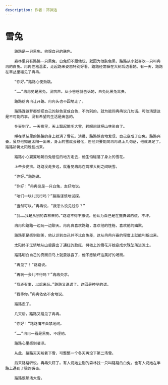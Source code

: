 ```yaml
---
description: 作者：郑渊洁
---
```


# 雪兔

        路路是一只黑兔。他恨自己的肤色。

        森林里只有路路一只黑兔，白兔们不跟他玩，就因为他肤色黑，路路从小就喜欢一只叫冉冉的白兔。冉冉性格温柔，走起路来姿态特别好看。路路经常躲在大树后边看她。有一天，路路在草丛里碰见了冉冉。

        “你好。”路路心使劲跳。

        “……”冉冉见是黑兔，没吭声。从小爸爸就告诉她，白兔比黑兔高贵。

        路路给冉冉让开路。冉冉头也不回地走了。

        路路连做梦都想把自己的肤色变成白色，不为别的，就为能同冉冉说几句话。可他清楚这是不可能的事。没有希望的生活是痛苦的。

        冬天到了。一天夜里，天上飘起鹅毛大雪，转眼间就把山林染白了。

        睡在草丛里的路路的身上挂满了雪花。清晨，路路惊喜地发现，自己变成了白兔。路路兴奋，虽然他知道太阳一出来，身上的雪就会融化，但他只要能同冉冉说上几句话，他就满足了，路路祈祷太阳晚些出来。

        路路小心翼翼地朝白兔居住的地方走去，他生怕碰落了身上的雪花。

        上帝会安排。路路没走多远，就看见冉冉在两棵大树之间玩雪。

        “你好。”路路说。

        “你好！”冉冉见是一只白兔，友好地说。

        “咱们一块儿玩行吗？”路路谨慎地试探。

        “当然可以。”冉冉说，“我怎么没见过你？”

        “我……我是从别的森林来的。”路路不得不撒谎。他认为自己是在撒真诚的谎。不坏。

        冉冉和路路一边玩一边聊天。冉冉真喜欢路路，喜欢他的性格，喜欢他的幽默。

        路路更是感到甜美，他认识到自己并不比白兔差，这从冉冉兴奋的程度上就能判断出来。

        太阳终于无情地从山后露出了通红的脸庞，树枝上的雪花开始变成水珠坠落进泥土。

        路路明白自己的真面目马上就要暴露了，他不愿破坏这美好的场面。

        “再见了！”路路说。

        “再玩一会儿不行吗？”冉冉央求。

        “我还有事，以后来玩。”路路又说谎了。这回是神圣的谎。

        “我等你。”冉冉依依不舍地说。

        路路走了。

        几天后，路路又碰见了冉冉。

        “你好！”路路情不自禁地问。

        “……”冉冉一看是黑兔，不理他。

        路路心里感到凄凉。

        从此，路路天天盼着下雪，可整整一个冬天再没下第二场雪。

        后来路路听说，冉冉失踪了。有人说她去别的森林找一只叫路路的白兔，也有人说她在半路上遇到了狼的袭击。

        路路恨那场大雪。

